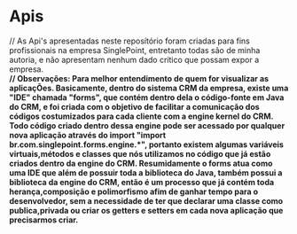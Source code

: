 # Apis

// As Api's apresentadas neste reposítório foram criadas para fins profissionais na empresa SinglePoint, entretanto todas são de minha autoria, e não apresentam nenhum dado crítico que possam expor a empresa.</br>
<strong>// Observações: Para melhor entendimento de quem for visualizar as aplicaçÕes. Basicamente, dentro do sistema CRM da empresa, existe uma "IDE" chamada "forms", que contém dentro dela o código-fonte em Java do CRM, e foi criada com o objetivo de facilitar a comunicação dos códigos costumizados para cada cliente com a engine kernel do CRM. Todo código criado dentro dessa engine pode ser acessado por qualquer nova aplicação através do import "import br.com.singlepoint.forms.engine.*", portanto existem algumas variáveis virtuais,métodos e classes que nós utilizamos no código que já estão criados dentro da engine do CRM. Resumidamente o forms atua como uma IDE que além de possuir toda a biblioteca do Java, também possui a biblioteca da engine do CRM, então é um processo que já contém toda herança,composição e polimorfismo afim de ganhar tempo para o desenvolvedor, sem a necessidade de ter que declarar uma classe como publica,privada ou criar os getters e setters em cada nova aplicação que precisarmos criar.</strong>
